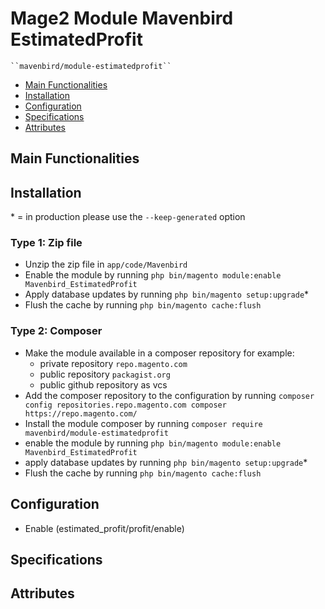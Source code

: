# Mage2 Module Mavenbird EstimatedProfit

    ``mavenbird/module-estimatedprofit``

 - [Main Functionalities](#markdown-header-main-functionalities)
 - [Installation](#markdown-header-installation)
 - [Configuration](#markdown-header-configuration)
 - [Specifications](#markdown-header-specifications)
 - [Attributes](#markdown-header-attributes)


## Main Functionalities


## Installation
\* = in production please use the `--keep-generated` option

### Type 1: Zip file

 - Unzip the zip file in `app/code/Mavenbird`
 - Enable the module by running `php bin/magento module:enable Mavenbird_EstimatedProfit`
 - Apply database updates by running `php bin/magento setup:upgrade`\*
 - Flush the cache by running `php bin/magento cache:flush`

### Type 2: Composer

 - Make the module available in a composer repository for example:
    - private repository `repo.magento.com`
    - public repository `packagist.org`
    - public github repository as vcs
 - Add the composer repository to the configuration by running `composer config repositories.repo.magento.com composer https://repo.magento.com/`
 - Install the module composer by running `composer require mavenbird/module-estimatedprofit`
 - enable the module by running `php bin/magento module:enable Mavenbird_EstimatedProfit`
 - apply database updates by running `php bin/magento setup:upgrade`\*
 - Flush the cache by running `php bin/magento cache:flush`


## Configuration

 - Enable (estimated_profit/profit/enable)


## Specifications




## Attributes



